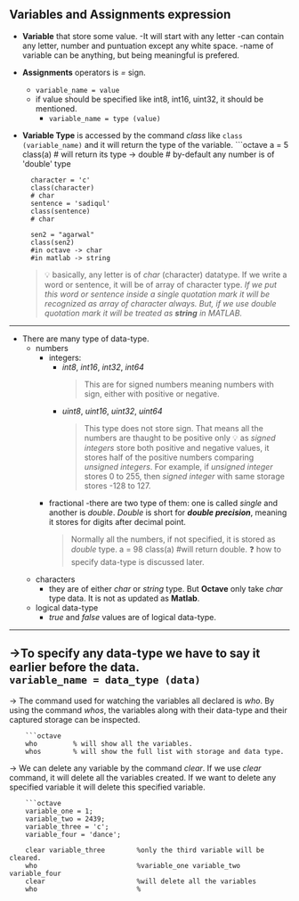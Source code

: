 ## Variables and Assignments expression ##
- **Variable** that store some value.
    -It will start with any letter
    -can contain any letter, number and puntuation except any white space.
    -name of variable can be anything, but being meaningful is prefered.
- **Assignments** operators is *=* sign.
    -  `variable_name = value`
    - if value should be specified like int8, int16, uint32, it should be mentioned.
        - `variable_name = type (value)`
- **Variable Type** is accessed by the command *class* like `class (variable_name)` and it will return the type of the variable.
        ```octave
        a = 5
        class(a)
        # will return its type -> double
        # by-default any number is of 'double' type

        character = 'c'
        class(character)
        # char
        sentence = 'sadiqul'
        class(sentence)
        # char

        sen2 = "agarwal"
        class(sen2)
        #in octave -> char
        #in matlab -> string
    > :bulb: basically, any letter is of *char* (character) datatype. If we write a word or sentence, it will be of array of character type. *If we put this word or sentence inside a single quotation mark it will be recognized as array of character always. But, if we use double quotation mark it will be treated as **string** in MATLAB.*
---
- There are many type of data-type. 
    - numbers
        - integers:
            - *int8*, *int16*, *int32*, *int64*
                >This are for signed numbers meaning numbers with sign, either with positive or negative. 
            - *uint8*, *uint16*, *uint32*, *uint64*
                >This type does not store sign. That means all the numbers are thaught to be positive only
                >:bulb: as *signed integers* store both positive and negative values, it stores half of the positive numbers comparing *unsigned integers*. For example, if *unsigned integer* stores 0 to 255, then *signed integer* with same storage stores -128 to 127.   
        - fractional
            -there are two type of them: one is called *single* and another is *double*. *Double* is short for ***double precision***, meaning it stores for digits after decimal point.
            >Normally all the numbers, if not specified, it is stored as *double* type.
            a = 98
            class(a)
            #will return double.
            :question: how to specify data-type is discussed later.
    - characters
        - they are of either *char* or *string* type. But **Octave** only take *char* type data. It is not as updated as **Matlab**.
    - logical data-type
        - *true* and *false* values are of logical data-type.
---
&rightarrow;To specify any data-type we have to say it earlier before the data. <br>
    `variable_name = data_type (data)`
---
&rightarrow; The command used for watching the variables all declared is *who*. By using the command *whos*, the variables along with their data-type and their captured storage can be inspected.
 
        ```octave
        who         % will show all the variables.
        whos        % will show the full list with storage and data type.

&rightarrow; We can delete any variable by the command *clear*. If we use *clear* command, it will delete all the variables created. If we want to delete any specified variable it will delete this specified variable.
 
        ```octave
        variable_one = 1;
        variable_two = 2439;
        variable_three = 'c';
        variable_four = 'dance';

        clear variable_three        %only the third variable will be cleared.
        who                         %variable_one variable_two variable_four
        clear                       %will delete all the variables
        who                         %